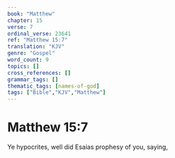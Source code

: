 ```yaml
---
book: "Matthew"
chapter: 15
verse: 7
ordinal_verse: 23641
ref: "Matthew 15:7"
translation: "KJV"
genre: "Gospel"
word_count: 9
topics: []
cross_references: []
grammar_tags: []
thematic_tags: [names-of-god]
tags: ["Bible","KJV","Matthew"]
---
```


# Matthew 15:7

Ye hypocrites, well did Esaias prophesy of you, saying,
